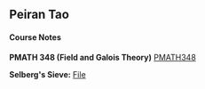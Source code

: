 ## Peiran Tao

#### Course Notes

**PMATH 348 (Field and Galois Theory)** [PMATH348](/PMATH&#32;348&#32;Notes.pdf)

**Selberg's Sieve:** [File](/Selberg.pdf)
